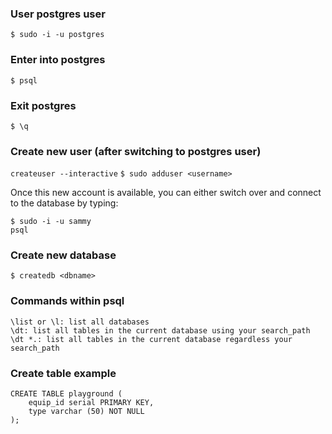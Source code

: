### User postgres user
`$ sudo -i -u postgres`

### Enter into postgres
`$ psql`

### Exit postgres
`$ \q`

### Create new user (after switching to postgres user)
`createuser --interactive`
`$ sudo adduser <username>`

Once this new account is available, you can either switch over and connect to the database by typing:
```
$ sudo -i -u sammy
psql
```

### Create new database
`$ createdb <dbname>`

### Commands within psql
```
\list or \l: list all databases
\dt: list all tables in the current database using your search_path
\dt *.: list all tables in the current database regardless your search_path
```

### Create table example
```
CREATE TABLE playground (
    equip_id serial PRIMARY KEY,
    type varchar (50) NOT NULL
);
```